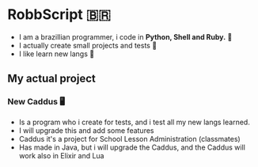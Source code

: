 # RobbScript :brazil:

* I am a brazillian programmer, i code in **Python, Shell and Ruby.** :crescent_moon:
* I actually create small projects and tests 🌃
* I like learn new langs 🍃

## My actual project

### New Caddus 🖥️
* Is a program who i create for tests, and i test all my new langs learned.
* I will upgrade this and add some features
* Caddus it's a project for School Lesson Administration (classmates)
* Has made in Java, but i will upgrade the Caddus, and the Caddus will work also in Elixir and Lua 
